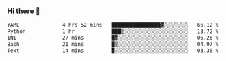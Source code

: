 ### Hi there 👋

<!--START_SECTION:waka-->

```txt
YAML              4 hrs 52 mins   ████████████████▓░░░░░░░░   66.12 %
Python            1 hr            ███▒░░░░░░░░░░░░░░░░░░░░░   13.72 %
INI               27 mins         █▓░░░░░░░░░░░░░░░░░░░░░░░   06.26 %
Bash              21 mins         █▒░░░░░░░░░░░░░░░░░░░░░░░   04.97 %
Text              14 mins         █░░░░░░░░░░░░░░░░░░░░░░░░   03.36 %
```

<!--END_SECTION:waka-->

<!--
**Jonas-VanHaeken/Jonas-VanHaeken** is a ✨ _special_ ✨ repository because its `README.md` (this file) appears on your GitHub profile.

Here are some ideas to get you started:

- 🔭 I’m currently working on ...
- 🌱 I’m currently learning ...
- 👯 I’m looking to collaborate on ...
- 🤔 I’m looking for help with ...
- 💬 Ask me about ...
- 📫 How to reach me: ...
- 😄 Pronouns: ...
- ⚡ Fun fact: ...
-->
